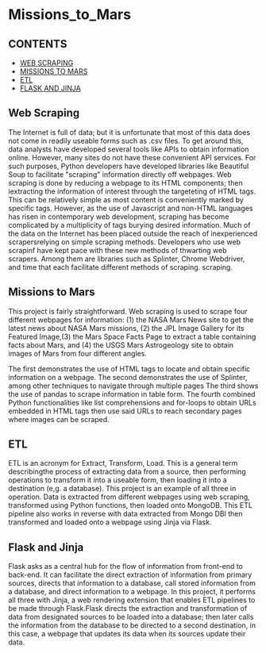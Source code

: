 # Missions_to_Mars
## CONTENTS
* [WEB SCRAPING](#web-scraping)
* [MISSIONS TO MARS](#methodology)
* [ETL](#results-and-discussion)
* [FLASK AND JINJA](#conclusions-and-recommendations)

## Web Scraping
   The Internet is full of data; but it is unfortunate that most of this data does not come in readily useable forms such as .csv files. To get around this, data analysts have developed several tools like APIs to obtain information online. However, many sites do not have these convenient API services. For such purposes, Python developers have developed libraries like Beautiful Soup to facilitate "scraping" information directly off webpages. Web scraping is done by reducing a webpage to its HTML components; then iextracting the information of interest through the targeteting of HTML tags. This can be relatively simple as most content is conveniently marked by specific tags. 
   However, as the use of Javascript and non-HTML languages has risen in contemporary web development, scraping has become complicated by a multiplicity of tags burying desired information. Much of the data on the Internet has been placed outside the reach of inexperienced scrapersrelying on simple scraping methods. Developers who use web scrapinf have kept pace with these new methods of thwarting web scrapers. Among them are libraries such as Splinter, Chrome Webdriver, and time that each facilitate different methods of scraping. scraping. 
  
## Missions to Mars
This project is fairly straightforward. Web scraping is used to scrape four different webpages for information: (1) the NASA Mars News site to get the latest news about NASA Mars missions, (2) the JPL Image Gallery for its Featured Image,(3) the Mars Space Facts Page to extract a table containing facts about Mars, and (4) the USGS Mars Astrogeology site to obtain images of Mars from four different angles. 

The first demonstrates the use of HTML tags to locate and obtain specific information on a webpage.
The second demonstrates the use of Splinter, among other techniques to navigate through multiple pages
The third shows the use of pandas to scrape information in table form. 
The fourth combined Python functionalities like list comprehensions and for-loops to obtain URLs embedded in HTML tags then use said URLs to reach secondary pages where images can be scraped. 

## ETL
ETL is an acronym for Extract, Transform, Load. This is a general term describingthe process of extracting data from a source, then performing operations to transform it into a useable form, then loading it into a destination (e,g. a database). This project is an example of all three in operation. Data is extracted from different webpages using web scraping, transformed using Python functions, then loaded onto MongoDB. This ETL pipeline also works in reverse with data extracted from Mongo DBl then transformed and loaded onto a webpage using Jinja via Flask. 

## Flask and Jinja
Flask asks as a central hub for the flow of information from front-end to back-end. It can facilitate the direct extraction of information from primary sources, directs that information to a database, call stored information from a database, and direct information to a webpage.  In this project, it performs all three with Jinja, a web rendering extension that enables ETL pipelines to be made through Flask.Flask directs the extraction and transformation of data from designated sources to be loaded into a database; then later calls the information from the database to be directed to a second destination, in this case, a webpage that updates its data when its sources update their data.  



